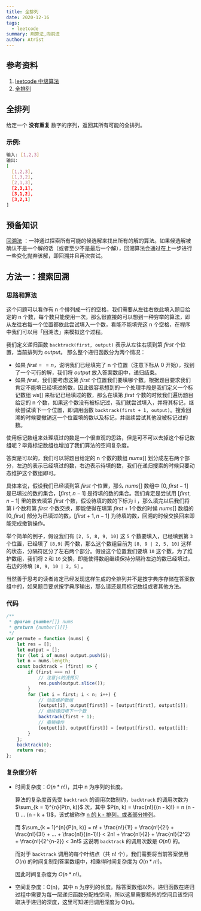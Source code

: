 ```yaml
---
title: 全排列
date: 2020-12-16
tags:
  - leetcode
summary: 刷算法,向前进
author: Atrist
---
```


## 参考资料

1. [leetcode 中级算法](https://leetcode-cn.com/leetbook/detail/top-interview-questions-medium/)
2. [全排列](https://leetcode-cn.com/problems/permutations/description/)
## 全排列
给定一个 **没有重复** 数字的序列，返回其所有可能的全排列。

### 示例:
```bash
输入: [1,2,3]
输出:
[
  [1,2,3],
  [1,3,2],
  [2,1,3],
  [2,3,1],
  [3,1,2],
  [3,2,1]
]
```
## 预备知识
[回溯法](https://baike.baidu.com/item/%E5%9B%9E%E6%BA%AF%E7%AE%97%E6%B3%95/9258495) ：一种通过探索所有可能的候选解来找出所有的解的算法。如果候选解被确认不是一个解的话（或者至少不是最后一个解），回溯算法会通过在上一步进行一些变化抛弃该解，即回溯并且再次尝试。

## 方法一：搜索回溯
### 思路和算法  
这个问题可以看作有 n 个排列成一行的空格，我们需要从左往右依此填入题目给定的 n 个数，每个数只能使用一次。那么很直接的可以想到一种穷举的算法，即从左往右每一个位置都依此尝试填入一个数，看能不能填完这 n 个空格，在程序中我们可以用「回溯法」来模拟这个过程。

我们定义递归函数 `backtrack(first, output)` 表示从左往右填到第 $\textit{first}$ 个位置，当前排列为 $\textit{output}$。 那么整个递归函数分为两个情况：

- 如果 $\textit{first}==n$，说明我们已经填完了 n 个位置（注意下标从 0 开始），找到了一个可行的解，我们将 $\textit{output}$ 放入答案数组中，递归结束。
- 如果 $\textit{first}$，我们要考虑这第 $\textit{first}$ 个位置我们要填哪个数。根据题目要求我们肯定不能填已经填过的数，因此很容易想到的一个处理手段是我们定义一个标记数组 $\textit{vis}[]$ 来标记已经填过的数，那么在填第 $\textit{first}$ 个数的时候我们遍历题目给定的 n 个数，如果这个数没有被标记过，我们就尝试填入，并将其标记，继续尝试填下一个位置，即调用函数 `backtrack(first + 1, output)`。搜索回溯的时候要撤销这一个位置填的数以及标记，并继续尝试其他没被标记过的数。

使用标记数组来处理填过的数是一个很直观的思路，但是可不可以去掉这个标记数组呢？毕竟标记数组也增加了我们算法的空间复杂度。

答案是可以的，我们可以将题目给定的 n 个数的数组 $\textit{nums}[]$ 划分成左右两个部分，左边的表示已经填过的数，右边表示待填的数，我们在递归搜索的时候只要动态维护这个数组即可。

具体来说，假设我们已经填到第 $\textit{first}$ 个位置，那么 $\textit{nums}[]$ 数组中 $[0,\textit{first}-1]$ 是已填过的数的集合，$[\textit{first},n-1]$ 是待填的数的集合。我们肯定是尝试用 $[\textit{first},n-1]$ 里的数去填第 $\textit{first}$ 个数，假设待填的数的下标为 i ，那么填完以后我们将第 i 个数和第 $\textit{first}$ 个数交换，即能使得在填第 $\textit{first}+1$个数的时候 $\textit{nums}[]$ 数组的$[0,first]$ 部分为已填过的数，$[\textit{first}+1,n-1]$ 为待填的数，回溯的时候交换回来即能完成撤销操作。


举个简单的例子，假设我们有 `[2, 5, 8, 9, 10]` 这 `5` 个数要填入，已经填到第 `3` 个位置，已经填了 `[8,9]` 两个数，那么这个数组目前为 `[8, 9 | 2, 5, 10]` 这样的状态，分隔符区分了左右两个部分。假设这个位置我们要填 `10` 这个数，为了维护数组，我们将 `2` 和 `10` 交换，即能使得数组继续保持分隔符左边的数已经填过，右边的待填 `[8, 9, 10 | 2, 5]` 。

当然善于思考的读者肯定已经发现这样生成的全排列并不是按字典序存储在答案数组中的，如果题目要求按字典序输出，那么请还是用标记数组或者其他方法。
### 代码
```js
/**
 * @param {number[]} nums
 * @return {number[][]}
 */
var permute = function (nums) {
    let res = [];
    let output = [];
    for (let i of nums) output.push(i);
    let n = nums.length;
    const backtrack = (first) => {
        if (first === n) {
            // 注意js的浅拷贝
            res.push(output.slice());
        }
        for (let i = first; i < n; i++) {
            // 动态维护数组
            [output[i], output[first]] = [output[first], output[i]];
            // 继续递归填下一个数
            backtrack(first + 1);
            // 撤销操作
            [output[i], output[first]] = [output[first], output[i]];
        }
    };
    backtrack(0);
    return res;
};
```
### 复杂度分析
- 时间复杂度：$O(n * n!)$，其中 n 为序列的长度。
  
  算法的复杂度首先受 `backtrack` 的调用次数制约，`backtrack` 的调用次数为 $\sum_{k = 1}^{n}{P(n, k)}$ 次，其中 $P(n, k) = \frac{n!}{(n - k)!} = n (n - 1) ... (n - k + 1)$，该式被称作 [n 的 k - 排列，或者部分排列](https://baike.baidu.com/item/%E6%8E%92%E5%88%97/7804523)。

  而 $\sum_{k = 1}^{n}{P(n, k)} = n! + \frac{n!}{1!} + \frac{n!}{2!} + \frac{n!}{3!} + ... + \frac{n!}{(n-1)!} < 2n! + \frac{n!}{2} + \frac{n!}{2^2} + \frac{n!}{2^{n-2}} < 3n!$ 这说明 `backtrack` 的调用次数是 $O(n!)$ 的。

  而对于 `backtrack` 调用的每个叶结点（共 n! 个），我们需要将当前答案使用 $O(n)$ 的时间复制到答案数组中，相乘得时间复杂度为 $O(n * n!)$。

  因此时间复杂度为 $O(n * n!)$。

- 空间复杂度：O(n)，其中 n 为序列的长度。除答案数组以外，递归函数在递归过程中需要为每一层递归函数分配栈空间，所以这里需要额外的空间且该空间取决于递归的深度，这里可知递归调用深度为 O(n)。

